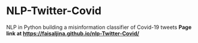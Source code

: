 # NLP-Twitter-Covid
NLP in Python building a misinformation classifier of Covid-19 tweets
**Page link at https://faisaljina.github.io/nlp-Twitter-Covid/**
